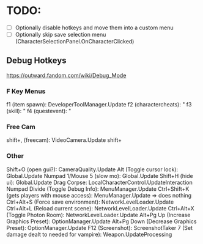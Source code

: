 # TODO:
- [ ] Optionally disable hotkeys and move them into a custom menu
- [ ] Optionally skip save selection menu (CharacterSelectionPanel.OnCharacterClicked)

## Debug Hotkeys
https://outward.fandom.com/wiki/Debug_Mode
### F Key Menus
f1 (item spawn): DeveloperToolManager.Update
f2 (charactercheats): "
f3 (skill): "
f4 (questevent): "
### Free Cam
shift+, (freecam): VideoCamera.Update
shift+
### Other
Shift+O (open gui?): CameraQuality.Update
Alt (Toggle cursor lock): Global.Update
Numpad 1/Mouse 5 (slow mo): Global.Update
Shift+H (hide ui): Global.Update
Drag Corpse: LocalCharacterControl.UpdateInteraction
Numpad Divide (Toggle Debug Info): MenuManager.Update
Ctrl+Shift+K (gets players with mouse access): MenuManager.Update => does nothing 
Ctrl+Alt+S (Force save environment): NetworkLevelLoader.Update
Ctrl+Alt+L (Reload current scene): NetworkLevelLoader.Update
Ctrl+Alt+X (Toggle Photon Room): NetworkLevelLoader.Update
Alt+Pg Up (Increase Graphics Preset): OptionManager.Update
Alt+Pg Down (Decrease Graphics Preset): OptionManager.Update
F12 (Screenshot): ScreenshotTaker
7 (Set damage dealt to needed for vampire): Weapon.UpdateProcessing 